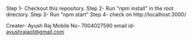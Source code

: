 Step 1-  Checkout this repository.
Step 2-  Run "npm install" in the root directory.
Step 3-  Run "npm start"
Step 4-  check on http://localhost:3000/

Creater- Ayush Raj
Mobile No- 7004027590
email id- ayushrajaot@gmail.com

